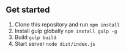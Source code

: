 ## Get started

1. Clone this repository and run `npm install`
2. Install gulp globally `npm install gulp -g`
3. Build `gulp build`
4. Start server `node dist/index.js`